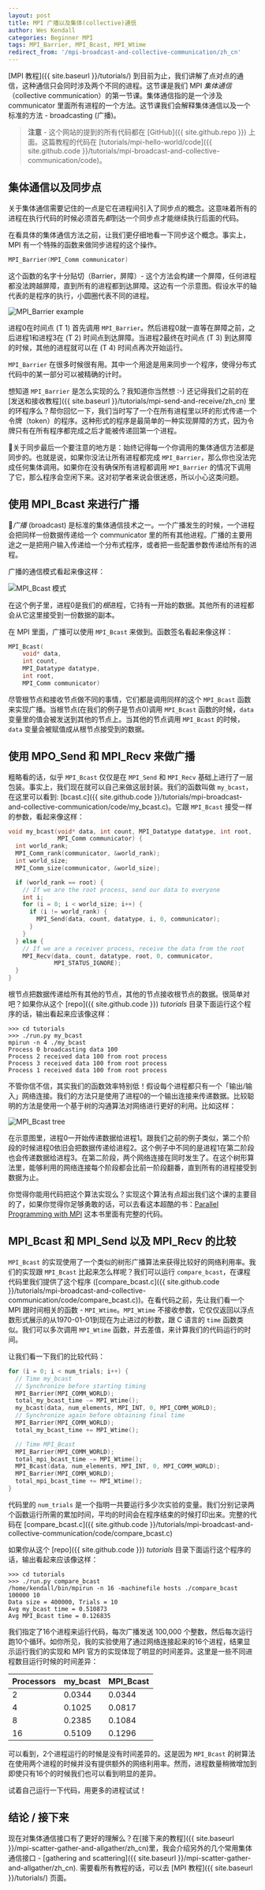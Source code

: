 ```yaml
---
layout: post
title: MPI 广播以及集体(collective)通信
author: Wes Kendall
categories: Beginner MPI
tags: MPI_Barrier, MPI_Bcast, MPI_Wtime
redirect_from: '/mpi-broadcast-and-collective-communication/zh_cn'
---
```


[MPI 教程]({{ site.baseurl }}/tutorials/) 到目前为止，我们讲解了点对点的通信，这种通信只会同时涉及两个不同的进程。这节课是我们 MPI *集体通信*（collective communication）的第一节课。集体通信指的是一个涉及 communicator 里面所有进程的一个方法。这节课我们会解释集体通信以及一个标准的方法 - broadcasting (广播)。

> **注意** - 这个网站的提到的所有代码都在 [GitHub]({{ site.github.repo }}) 上面。这篇教程的代码在 [tutorials/mpi-hello-world/code]({{ site.github.code }}/tutorials/mpi-broadcast-and-collective-communication/code)。

## 集体通信以及同步点
关于集体通信需要记住的一点是它在进程间引入了同步点的概念。这意味着所有的进程在执行代码的时候必须首先*都*到达一个同步点才能继续执行后面的代码。

在看具体的集体通信方法之前，让我们更仔细地看一下同步这个概念。事实上，MPI 有一个特殊的函数来做同步进程的这个操作。

```cpp
MPI_Barrier(MPI_Comm communicator)
```

这个函数的名字十分贴切（Barrier，屏障）- 这个方法会构建一个屏障，任何进程都没法跨越屏障，直到所有的进程都到达屏障。这边有一个示意图。假设水平的轴代表的是程序的执行，小圆圈代表不同的进程。

![MPI_Barrier example](../barrier.png)

进程0在时间点 (T 1) 首先调用 `MPI_Barrier`。然后进程0就一直等在屏障之前，之后进程1和进程3在 (T 2) 时间点到达屏障。当进程2最终在时间点 (T 3) 到达屏障的时候，其他的进程就可以在 (T 4) 时间点再次开始运行。

`MPI_Barrier` 在很多时候很有用。其中一个用途是用来同步一个程序，使得分布式代码中的某一部分可以被精确的计时。

想知道 `MPI_Barrier` 是怎么实现的么？我知道你当然想 :-) 还记得我们之前的在[发送和接收教程]({{ site.baseurl }}/tutorials/mpi-send-and-receive/zh_cn) 里的环程序么？帮你回忆一下，我们当时写了一个在所有进程里以环的形式传递一个令牌（token）的程序。这种形式的程序是最简单的一种实现屏障的方式，因为令牌只有在所有程序都完成之后才能被传递回第一个进程。

关于同步最后一个要注意的地方是：始终记得每一个你调用的集体通信方法都是同步的。也就是说，如果你没法让所有进程都完成 `MPI_Barrier`，那么你也没法完成任何集体调用。如果你在没有确保所有进程都调用 `MPI_Barrier` 的情况下调用了它，那么程序会空闲下来。这对初学者来说会很迷惑，所以小心这类问题。

## 使用 MPI_Bcast 来进行广播
*广播* (broadcast) 是标准的集体通信技术之一。一个广播发生的时候，一个进程会把同样一份数据传递给一个 communicator 里的所有其他进程。广播的主要用途之一是把用户输入传递给一个分布式程序，或者把一些配置参数传递给所有的进程。

广播的通信模式看起来像这样：

![MPI_Bcast 模式](../broadcast_pattern.png)

在这个例子里，进程0是我们的*根*进程，它持有一开始的数据。其他所有的进程都会从它这里接受到一份数据的副本。

在 MPI 里面，广播可以使用 `MPI_Bcast` 来做到。函数签名看起来像这样：

```cpp
MPI_Bcast(
    void* data,
    int count,
    MPI_Datatype datatype,
    int root,
    MPI_Comm communicator)
```

尽管根节点和接收节点做不同的事情，它们都是调用同样的这个 `MPI_Bcast` 函数来实现广播。当根节点(在我们的例子是节点0)调用 `MPI_Bcast` 函数的时候，`data` 变量里的值会被发送到其他的节点上。当其他的节点调用 `MPI_Bcast` 的时候，`data` 变量会被赋值成从根节点接受到的数据。

## 使用 MPO_Send 和 MPI_Recv 来做广播
粗略看的话，似乎 `MPI_Bcast` 仅仅是在 `MPI_Send` 和 `MPI_Recv` 基础上进行了一层包装。事实上，我们现在就可以自己来做这层封装。我们的函数叫做 `my_bcast`，在这里可以看到: [bcast.c]({{ site.github.code }}/tutorials/mpi-broadcast-and-collective-communication/code/my_bcast.c)。它跟 `MPI_Bcast` 接受一样的参数，看起来像这样：

```cpp
void my_bcast(void* data, int count, MPI_Datatype datatype, int root,
              MPI_Comm communicator) {
  int world_rank;
  MPI_Comm_rank(communicator, &world_rank);
  int world_size;
  MPI_Comm_size(communicator, &world_size);

  if (world_rank == root) {
    // If we are the root process, send our data to everyone
    int i;
    for (i = 0; i < world_size; i++) {
      if (i != world_rank) {
        MPI_Send(data, count, datatype, i, 0, communicator);
      }
    }
  } else {
    // If we are a receiver process, receive the data from the root
    MPI_Recv(data, count, datatype, root, 0, communicator,
             MPI_STATUS_IGNORE);
  }
}
```

根节点把数据传递给所有其他的节点，其他的节点接收根节点的数据。很简单对吧？如果你从这个 [repo]({{ site.github.code }}) *tutorials* 目录下面运行这个程序的话，输出看起来应该像这样：


```
>>> cd tutorials
>>> ./run.py my_bcast
mpirun -n 4 ./my_bcast
Process 0 broadcasting data 100
Process 2 received data 100 from root process
Process 3 received data 100 from root process
Process 1 received data 100 from root process
```

不管你信不信，其实我们的函数效率特别低！假设每个进程都只有一个「输出/输入」网络连接。我们的方法只是使用了进程0的一个输出连接来传递数据。比较聪明的方法是使用一个基于树的沟通算法对网络进行更好的利用。比如这样：

![MPI_Bcast tree](../broadcast_tree.png)

在示意图里，进程0一开始传递数据给进程1。跟我们之前的例子类似，第二个阶段的时候进程0依旧会把数据传递给进程2。这个例子中不同的是进程1在第二阶段也会传递数据给进程3。在第二阶段，两个网络连接在同时发生了。在这个树形算法里，能够利用的网络连接每个阶段都会比前一阶段翻番，直到所有的进程接受到数据为止。

你觉得你能用代码把这个算法实现么？实现这个算法有点超出我们这个课的主要目的了，如果你觉得你足够勇敢的话，可以去看这本超酷的书：[Parallel Programming with MPI](http://www.amazon.com/gp/product/1558603395/ref=as_li_qf_sp_asin_tl?ie=UTF8&tag=softengiintet-20&linkCode=as2&camp=217145&creative=399377&creativeASIN=1558603395) 这本书里面有完整的代码。

## MPI_Bcast 和 MPI_Send 以及 MPI_Recv 的比较
`MPI_Bcast` 的实现使用了一个类似的树形广播算法来获得比较好的网络利用率。我们的实现跟 `MPI_Bcast` 比起来怎么样呢？我们可以运行 `compare_bcast`，在课程代码里我们提供了这个程序 ([compare_bcast.c]({{ site.github.code }}/tutorials/mpi-broadcast-and-collective-communication/code/compare_bcast.c))。在看代码之前，先让我们看一个 MPI 跟时间相关的函数 - `MPI_Wtime`。`MPI_Wtime` 不接收参数，它仅仅返回以浮点数形式展示的从1970-01-01到现在为止进过的秒数，跟 C 语言的 `time` 函数类似。我们可以多次调用 `MPI_Wtime` 函数，并去差值，来计算我们的代码运行的时间。

让我们看一下我们的比较代码：

```cpp
for (i = 0; i < num_trials; i++) {
  // Time my_bcast
  // Synchronize before starting timing
  MPI_Barrier(MPI_COMM_WORLD);
  total_my_bcast_time -= MPI_Wtime();
  my_bcast(data, num_elements, MPI_INT, 0, MPI_COMM_WORLD);
  // Synchronize again before obtaining final time
  MPI_Barrier(MPI_COMM_WORLD);
  total_my_bcast_time += MPI_Wtime();

  // Time MPI_Bcast
  MPI_Barrier(MPI_COMM_WORLD);
  total_mpi_bcast_time -= MPI_Wtime();
  MPI_Bcast(data, num_elements, MPI_INT, 0, MPI_COMM_WORLD);
  MPI_Barrier(MPI_COMM_WORLD);
  total_mpi_bcast_time += MPI_Wtime();
}
```
代码里的 `num_trials` 是一个指明一共要运行多少次实验的变量。我们分别记录两个函数运行所需的累加时间，平均的时间会在程序结束的时候打印出来。完整的代码在 [compare_bcast.c]({{ site.github.code }}/tutorials/mpi-broadcast-and-collective-communication/code/compare_bcast.c) 

如果你从这个 [repo]({{ site.github.code }}) *tutorials* 目录下面运行这个程序的话，输出看起来应该像这样：

```
>>> cd tutorials
>>> ./run.py compare_bcast
/home/kendall/bin/mpirun -n 16 -machinefile hosts ./compare_bcast 100000 10
Data size = 400000, Trials = 10
Avg my_bcast time = 0.510873
Avg MPI_Bcast time = 0.126835
```

我们指定了16个进程来运行代码，每次广播发送 100,000 个整数，然后每次运行跑10个循环。如你所见，我的实验使用了通过网络连接起来的16个进程，结果显示运行我们的实现和 MPI 官方的实现体现了明显的时间差异。这里是一些不同进程数目运行时候的时间差异：

| Processors | my_bcast | MPI_Bcast |
| --- | --- | --- |
| 2 | 0.0344 | 0.0344 |
| 4 | 0.1025 | 0.0817 |
| 8 | 0.2385 | 0.1084 |
| 16 | 0.5109 | 0.1296 |

可以看到，2个进程运行的时候是没有时间差异的。这是因为 `MPI_Bcast` 的树算法在使用两个进程的时候并没有提供额外的网络利用率。然而，进程数量稍微增加到即使只有16个的时候我们也可以看到明显的差异。

试着自己运行一下代码，用更多的进程试试！

## 结论 / 接下来
现在对集体通信接口有了更好的理解么？在[接下来的教程]({{ site.baseurl }}/mpi-scatter-gather-and-allgather/zh_cn)里，我会介绍另外的几个常用集体通信接口 - [gathering and scattering]({{ site.baseurl }}/mpi-scatter-gather-and-allgather/zh_cn).
需要看所有教程的话，可以去 [MPI 教程]({{ site.baseurl }}/tutorials/) 页面。
